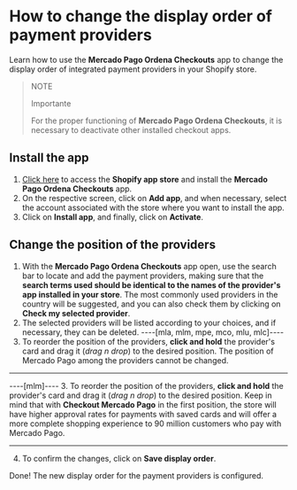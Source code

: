 # How to change the display order of payment providers

Learn how to use the **Mercado Pago Ordena Checkouts** app to change the display order of integrated payment providers in your Shopify store.

> NOTE
>
> Importante
>
> For the proper functioning of **Mercado Pago Ordena Checkouts**, it is necessary to deactivate other installed checkout apps.

## Install the app

1. [Click here](https://apps.shopify.com/mercado-pago-ordena-checkouts) to access the **Shopify app store** and install the **Mercado Pago Ordena Checkouts** app.
2. On the respective screen, click on **Add app**, and when necessary, select the account associated with the store where you want to install the app.
3. Click on **Install app**, and finally, click on **Activate**.

## Change the position of the providers

1. With the **Mercado Pago Ordena Checkouts** app open, use the search bar to locate and add the payment providers, making sure that the **search terms used should be identical to the names of the provider's app installed in your store**. The most commonly used providers in the country will be suggested, and you can also check them by clicking on **Check my selected provider**.
2. The selected providers will be listed according to your choices, and if necessary, they can be deleted.
----[mla, mlm, mpe, mco, mlu, mlc]----
3. To reorder the position of the providers, **click and hold** the provider's card and drag it (_drag n drop_) to the desired position. The position of Mercado Pago among the providers cannot be changed.

------------
----[mlm]----
3. To reorder the position of the providers, **click and hold** the provider's card and drag it (_drag n drop_) to the desired position. Keep in mind that with **Checkout Mercado Pago** in the first position, the store will have higher approval rates for payments with saved cards and will offer a more complete shopping experience to 90 million customers who pay with Mercado Pago.

------------
4. To confirm the changes, click on **Save display order**.

Done! The new display order for the payment providers is configured.